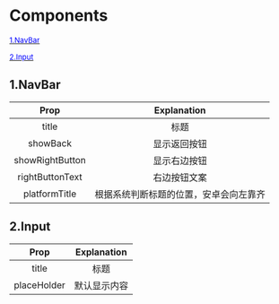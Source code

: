 # Components
<a href="#doc0"><font size=2 color=#00f>1.NavBar</font></a>

<a href="#doc1"><font size=2 color=#00f>2.Input</font></a>

## <a id="doc0">1.NavBar</a>
| Prop | Explanation |
| :--: | :--: |
| title | 标题 |
| showBack | 显示返回按钮 |
| showRightButton | 显示右边按钮 |
| rightButtonText | 右边按钮文案 |
| platformTitle | 根据系统判断标题的位置，安卓会向左靠齐 |
## <a id="doc1">2.Input</a>
| Prop | Explanation |
| :--: | :--: |
| title | 标题 |
| placeHolder | 默认显示内容 |
